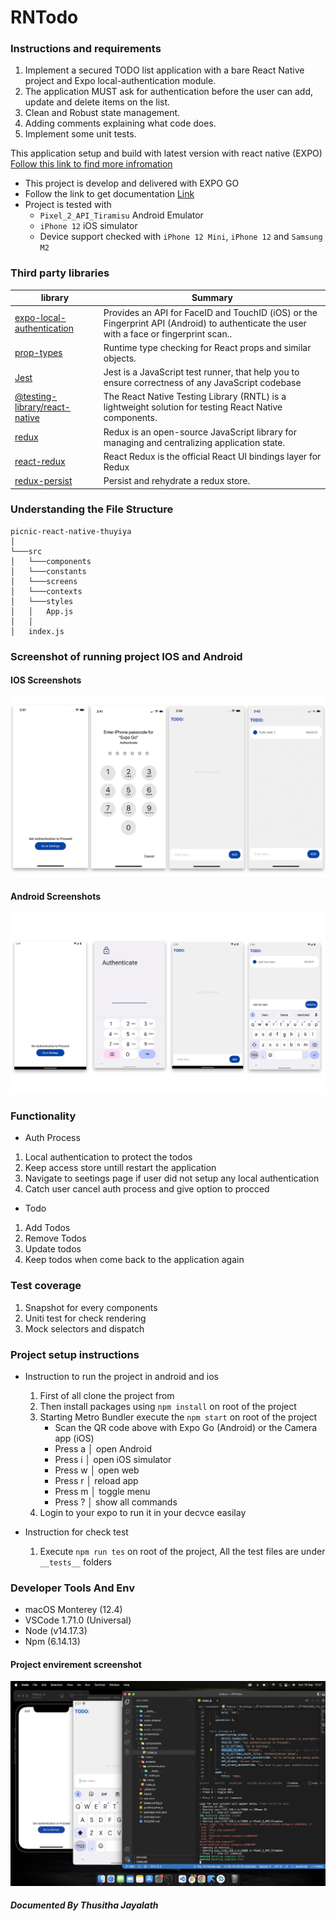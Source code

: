 # RNTodo

### Instructions and requirements

1. Implement a secured TODO list application with a bare React Native project and Expo local-authentication module.
2. The application MUST ask for authentication before the user can add, update and delete items on the list.
3. Clean and Robust state management.
4. Adding comments explaining what code does.
5. Implement some unit tests. 

This application setup and build with latest version with react native (EXPO) [Follow this link to find more infromation](https://reactnative.dev/docs/environment-setup) 


- This project is develop and delivered with EXPO GO
- Follow the link to get documentation [Link](https://docs.expo.dev/)
- Project is tested with 
    - `Pixel_2_API_Tiramisu` Android Emulator
    - `iPhone 12` iOS simulator
    - Device support checked with `iPhone 12 Mini`, `iPhone 12` and `Samsung M2`


### Third party libraries

| library                                                               | Summary                                                                                                                                                                     |
| --------------------------------------------------------------------- | --------------------------------------------------------------------------------------------------------------------------------------------------------------------------- |
| [expo-local-authentication](https://github.com/expo/expo/tree/sdk-46/packages/expo-local-authentication)                                         | Provides an API for FaceID and TouchID (iOS) or the Fingerprint API (Android) to authenticate the user with a face or fingerprint scan..                                                                                                                                     |
| [prop-types](https://www.npmjs.com/package/prop-types)                | Runtime type checking for React props and similar objects. 
| [Jest](https://jestjs.io)                                             | Jest is a JavaScript test runner, that help you to ensure correctness of any JavaScript codebase                                                                            |
| [@testing-library/react-native](https://www.npmjs.com/package/@testing-library/react-native)                          | The React Native Testing Library (RNTL) is a lightweight solution for testing React Native components.
| [redux](https://redux.js.org/)                          | Redux is an open-source JavaScript library for managing and centralizing application state.                                   |
| [react-redux](https://react-redux.js.org)                          | React Redux is the official React UI bindings layer for Redux                                   |
| [redux-persist](https://www.npmjs.com/package/redux-persist)                          | Persist and rehydrate a redux store.                                   |

### Understanding the File Structure

```
picnic-react-native-thuyiya
│
└───src
│   └───components
│   └───constants
│   └───screens
│   └───contexts
│   └───styles
│   │   App.js
│   │
│   index.js
```

### Screenshot of running project IOS and Android

#### IOS Screenshots

<img src="./screenshots/ios.png">

#### Android Screenshots

<img src="./screenshots/android.png">

### Functionality

- Auth Process
1. Local authentication to protect the todos
2. Keep access store untill restart the application
3. Navigate to seetings page if user did not setup any local authentication
4. Catch user cancel auth process and give option to procced

- Todo 
1. Add Todos
2. Remove Todos
3. Update todos
4. Keep todos when come back to the application again

### Test coverage
1. Snapshot for every components
2. Uniti test for check rendering
3. Mock selectors and dispatch

### Project setup instructions

- Instruction to run the project in android and ios
    1. First of all clone the project from 
    2. Then install packages using `npm install` on root of the project
    3. Starting Metro Bundler execute the  `npm start` on root of the project
        - Scan the QR code above with Expo Go (Android) or the Camera app (iOS)
        - Press a │ open Android
        - Press i │ open iOS simulator
        - Press w │ open web
        - Press r │ reload app
        - Press m │ toggle menu
        - Press ? │ show all commands
    4. Login to your expo to run it in your decvce easilay 

- Instruction for check test
    1. Execute `npm run tes` on root of the project, All the test files are under  `__tests__` folders
 
### Developer Tools And Env

- macOS Monterey (12.4)
- VSCode 1.71.0 (Universal)
- Node (v14.17.3)
- Npm (6.14.13)

#### Project envirement screenshot

<img src="./screenshots/projectenv.png">

##### Documented By _Thusitha Jayalath_
